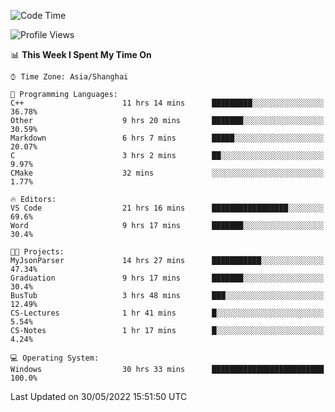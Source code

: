 <!--START_SECTION:waka-->
![Code Time](http://img.shields.io/badge/Code%20Time-80%20hrs%2045%20mins-blue)

![Profile Views](http://img.shields.io/badge/Profile%20Views-5-blue)

📊 **This Week I Spent My Time On** 

```text
⌚︎ Time Zone: Asia/Shanghai

💬 Programming Languages: 
C++                      11 hrs 14 mins      █████████░░░░░░░░░░░░░░░░   36.78% 
Other                    9 hrs 20 mins       ███████░░░░░░░░░░░░░░░░░░   30.59% 
Markdown                 6 hrs 7 mins        █████░░░░░░░░░░░░░░░░░░░░   20.07% 
C                        3 hrs 2 mins        ██░░░░░░░░░░░░░░░░░░░░░░░   9.97% 
CMake                    32 mins             ░░░░░░░░░░░░░░░░░░░░░░░░░   1.77%

🔥 Editors: 
VS Code                  21 hrs 16 mins      █████████████████░░░░░░░░   69.6% 
Word                     9 hrs 17 mins       ███████░░░░░░░░░░░░░░░░░░   30.4%

🐱‍💻 Projects: 
MyJsonParser             14 hrs 27 mins      ███████████░░░░░░░░░░░░░░   47.34% 
Graduation               9 hrs 17 mins       ███████░░░░░░░░░░░░░░░░░░   30.4% 
BusTub                   3 hrs 48 mins       ███░░░░░░░░░░░░░░░░░░░░░░   12.49% 
CS-Lectures              1 hr 41 mins        █░░░░░░░░░░░░░░░░░░░░░░░░   5.54% 
CS-Notes                 1 hr 17 mins        █░░░░░░░░░░░░░░░░░░░░░░░░   4.24%

💻 Operating System: 
Windows                  30 hrs 33 mins      █████████████████████████   100.0%

```


 Last Updated on 30/05/2022 15:51:50 UTC
<!--END_SECTION:waka-->
